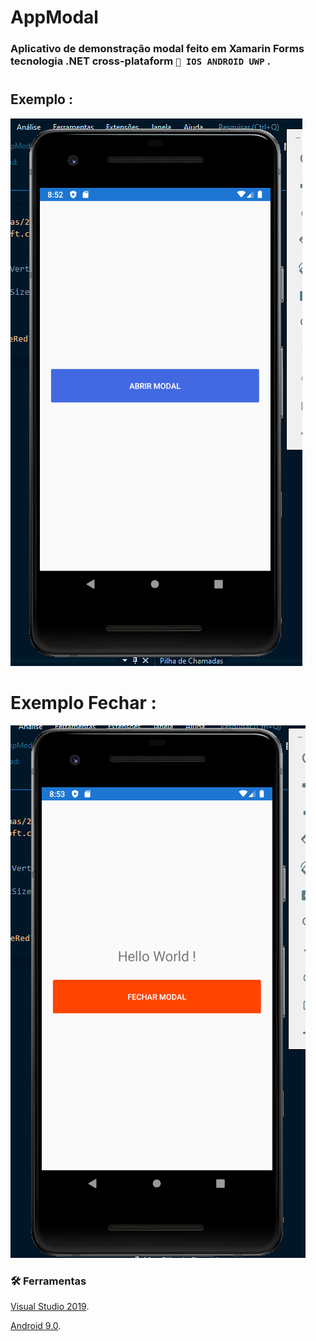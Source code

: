 # AppModal 

### Aplicativo de demonstração modal feito em Xamarin Forms tecnologia .NET cross-plataform `📱 IOS ANDROID UWP` .

# 


## Exemplo :

![demontração](picture1.png)

#
# Exemplo Fechar : 

![Demontração](picture2.png)


### 🛠 Ferramentas 

[Visual Studio 2019](https://visualstudio.microsoft.com/pt-br/).

[Android 9.0](https://www.android.com/versions/pie-9-0/).
